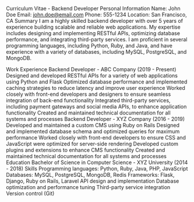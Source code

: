 Curriculum Vitae - Backend Developer
Personal Information
Name: John Doe
Email: john.doe@email.com
Phone: 555-1234
Location: San Francisco, CA
Summary
I am a highly skilled backend developer with over 5 years of experience building scalable and reliable web applications. My expertise includes designing and implementing RESTful APIs, optimizing database performance, and integrating third-party services. I am proficient in several programming languages, including Python, Ruby, and Java, and have experience with a variety of databases, including MySQL, PostgreSQL, and MongoDB.

Work Experience
Backend Developer - ABC Company (2019 - Present)
Designed and developed RESTful APIs for a variety of web applications using Python and Flask
Optimized database performance and implemented caching strategies to reduce latency and improve user experience
Worked closely with front-end developers and designers to ensure seamless integration of back-end functionality
Integrated third-party services, including payment gateways and social media APIs, to enhance application functionality
Created and maintained technical documentation for all systems and processes
Backend Developer - XYZ Company (2016 - 2019)
Developed and maintained a custom CMS using Ruby on Rails
Designed and implemented database schema and optimized queries for maximum performance
Worked closely with front-end developers to ensure CSS and JavaScript were optimized for server-side rendering
Developed custom plugins and extensions to enhance CMS functionality
Created and maintained technical documentation for all systems and processes
Education
Bachelor of Science in Computer Science - XYZ University (2014 - 2018)
Skills
Programming languages: Python, Ruby, Java, PHP, JavaScript
Databases: MySQL, PostgreSQL, MongoDB, Redis
Frameworks: Flask, Django, Ruby on Rails, Laravel
API design and implementation
Database optimization and performance tuning
Third-party service integration
Version control (Git)
